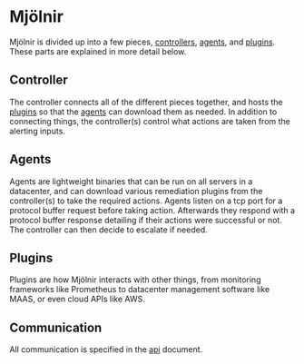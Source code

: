# Mjölnir

Mjölnir is divided up into a few pieces, [controllers], [agents], and [plugins]. These parts are explained in more detail below.

[controllers]: #controller
[agents]: #agents
[plugins]: #plugins

## Controller

The controller connects all of the different pieces together, and hosts the [plugins] so that the [agents] can download them as needed. In addition to connecting things, the controller(s) control what actions are taken from the alerting inputs.

## Agents

Agents are lightweight binaries that can be run on all servers in a datacenter, and can download various remediation plugins from the controller(s) to take the required actions.  Agents listen on a tcp port for a protocol buffer request before taking action.  Afterwards they respond with a protocol buffer response detailing if their actions were successful or not.  The controller can then decide to escalate if needed.  

## Plugins

Plugins are how Mjölnir interacts with other things, from monitoring frameworks like Prometheus to datacenter management software like MAAS, or even cloud APIs like AWS.

## Communication

All communication is specified in the [api] document. 

[api]: api/protos/service.proto
